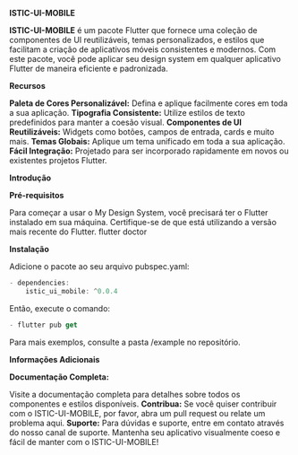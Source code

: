 **ISTIC-UI-MOBILE**


**ISTIC-UI-MOBILE** é um pacote Flutter que fornece uma coleção de componentes de UI reutilizáveis, temas personalizados, e estilos que facilitam a criação de aplicativos móveis consistentes e modernos. Com este pacote, você pode aplicar seu design system em qualquer aplicativo Flutter de maneira eficiente e padronizada.

**Recursos** 

**Paleta de Cores Personalizável:**  Defina e aplique facilmente cores em toda a sua aplicação.
**Tipografia Consistente:**  Utilize estilos de texto predefinidos para manter a coesão visual.
**Componentes de UI Reutilizáveis:** Widgets como botões, campos de entrada, cards e muito mais.
**Temas Globais:** Aplique um tema unificado em toda a sua aplicação.
**Fácil Integração:** Projetado para ser incorporado rapidamente em novos ou existentes projetos Flutter.

**Introdução**


**Pré-requisitos**

Para começar a usar o My Design System, você precisará ter o Flutter instalado em sua máquina. Certifique-se de que está utilizando a versão mais recente do Flutter.
flutter doctor

**Instalação**

Adicione o pacote ao seu arquivo pubspec.yaml:
```dart
- dependencies:
    istic_ui_mobile: ^0.0.4
```

Então, execute o comando:
```dart
- flutter pub get
```

Para mais exemplos, consulte a pasta /example no repositório.

**Informações Adicionais**

**Documentação Completa:** 

Visite a documentação completa para detalhes sobre todos os componentes e estilos disponíveis.
**Contribua:**  Se você quiser contribuir com o ISTIC-UI-MOBILE, por favor, abra um pull request ou relate um problema aqui.
**Suporte:** Para dúvidas e suporte, entre em contato através do nosso canal de suporte.
Mantenha seu aplicativo visualmente coeso e fácil de manter com o ISTIC-UI-MOBILE!